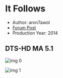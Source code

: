 # It Follows

* Author: aron7awol
* [Forum Post](https://www.avsforum.com/threads/bass-eq-for-filtered-movies.2995212/post-58494222)
* Production Year: 2014

## DTS-HD MA 5.1

![img 0](https://i.imgur.com/gP3CBQF.jpg)

![img 1](https://i.imgur.com/M3j2Iyk.png)

